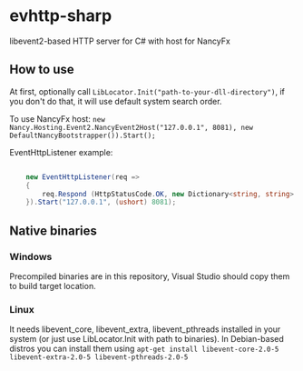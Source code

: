evhttp-sharp
============

libevent2-based HTTP server for C# with host for NancyFx

How to use
----------

At first, optionally call `LibLocator.Init("path-to-your-dll-directory")`, if you don't do that, it will use default system search order.

To use NancyFx host: `new Nancy.Hosting.Event2.NancyEvent2Host("127.0.0.1", 8081), new DefaultNancyBootstrapper()).Start();`

EventHttpListener example:
```csharp

    new EventHttpListener(req => 
    {
        req.Respond (HttpStatusCode.OK, new Dictionary<string, string> { {"Content-Type", "text/plain" }}, Encoding.UTF8.GetBytes("Hello world"));
    }).Start("127.0.0.1", (ushort) 8081); 
```


Native binaries
---------------

### Windows

Precompiled binaries are in this repository, Visual Studio should copy them to build target location.

### Linux

It needs libevent_core, libevent_extra, libevent_pthreads installed in your system (or just use LibLocator.Init with path to binaries). In Debian-based distros you can install them using `apt-get install libevent-core-2.0-5 libevent-extra-2.0-5 libevent-pthreads-2.0-5`
